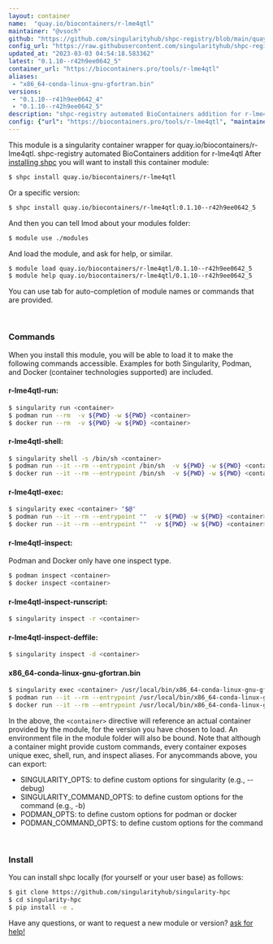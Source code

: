 ```yaml
---
layout: container
name:  "quay.io/biocontainers/r-lme4qtl"
maintainer: "@vsoch"
github: "https://github.com/singularityhub/shpc-registry/blob/main/quay.io/biocontainers/r-lme4qtl/container.yaml"
config_url: "https://raw.githubusercontent.com/singularityhub/shpc-registry/main/quay.io/biocontainers/r-lme4qtl/container.yaml"
updated_at: "2023-03-03 04:54:18.583362"
latest: "0.1.10--r42h9ee0642_5"
container_url: "https://biocontainers.pro/tools/r-lme4qtl"
aliases:
 - "x86_64-conda-linux-gnu-gfortran.bin"
versions:
 - "0.1.10--r41h9ee0642_4"
 - "0.1.10--r42h9ee0642_5"
description: "shpc-registry automated BioContainers addition for r-lme4qtl"
config: {"url": "https://biocontainers.pro/tools/r-lme4qtl", "maintainer": "@vsoch", "description": "shpc-registry automated BioContainers addition for r-lme4qtl", "latest": {"0.1.10--r42h9ee0642_5": "sha256:3bef009e642ba4e7a46a0bfadee29b089d5593ef4897242b55582b8ca52651f2"}, "tags": {"0.1.10--r41h9ee0642_4": "sha256:0044f60b307f24dcff532a867d9f8e3123829bec6b50068e11c9335d1bab97ba", "0.1.10--r42h9ee0642_5": "sha256:3bef009e642ba4e7a46a0bfadee29b089d5593ef4897242b55582b8ca52651f2"}, "docker": "quay.io/biocontainers/r-lme4qtl", "aliases": {"x86_64-conda-linux-gnu-gfortran.bin": "/usr/local/bin/x86_64-conda-linux-gnu-gfortran.bin"}}
---
```


This module is a singularity container wrapper for quay.io/biocontainers/r-lme4qtl.
shpc-registry automated BioContainers addition for r-lme4qtl
After [installing shpc](#install) you will want to install this container module:


```bash
$ shpc install quay.io/biocontainers/r-lme4qtl
```

Or a specific version:

```bash
$ shpc install quay.io/biocontainers/r-lme4qtl:0.1.10--r42h9ee0642_5
```

And then you can tell lmod about your modules folder:

```bash
$ module use ./modules
```

And load the module, and ask for help, or similar.

```bash
$ module load quay.io/biocontainers/r-lme4qtl/0.1.10--r42h9ee0642_5
$ module help quay.io/biocontainers/r-lme4qtl/0.1.10--r42h9ee0642_5
```

You can use tab for auto-completion of module names or commands that are provided.

<br>

### Commands

When you install this module, you will be able to load it to make the following commands accessible.
Examples for both Singularity, Podman, and Docker (container technologies supported) are included.

#### r-lme4qtl-run:

```bash
$ singularity run <container>
$ podman run --rm  -v ${PWD} -w ${PWD} <container>
$ docker run --rm  -v ${PWD} -w ${PWD} <container>
```

#### r-lme4qtl-shell:

```bash
$ singularity shell -s /bin/sh <container>
$ podman run --it --rm --entrypoint /bin/sh  -v ${PWD} -w ${PWD} <container>
$ docker run --it --rm --entrypoint /bin/sh  -v ${PWD} -w ${PWD} <container>
```

#### r-lme4qtl-exec:

```bash
$ singularity exec <container> "$@"
$ podman run --it --rm --entrypoint ""  -v ${PWD} -w ${PWD} <container> "$@"
$ docker run --it --rm --entrypoint ""  -v ${PWD} -w ${PWD} <container> "$@"
```

#### r-lme4qtl-inspect:

Podman and Docker only have one inspect type.

```bash
$ podman inspect <container>
$ docker inspect <container>
```

#### r-lme4qtl-inspect-runscript:

```bash
$ singularity inspect -r <container>
```

#### r-lme4qtl-inspect-deffile:

```bash
$ singularity inspect -d <container>
```


#### x86_64-conda-linux-gnu-gfortran.bin

```bash
$ singularity exec <container> /usr/local/bin/x86_64-conda-linux-gnu-gfortran.bin
$ podman run --it --rm --entrypoint /usr/local/bin/x86_64-conda-linux-gnu-gfortran.bin   -v ${PWD} -w ${PWD} <container> -c " $@"
$ docker run --it --rm --entrypoint /usr/local/bin/x86_64-conda-linux-gnu-gfortran.bin   -v ${PWD} -w ${PWD} <container> -c " $@"
```



In the above, the `<container>` directive will reference an actual container provided
by the module, for the version you have chosen to load. An environment file in the
module folder will also be bound. Note that although a container
might provide custom commands, every container exposes unique exec, shell, run, and
inspect aliases. For anycommands above, you can export:

 - SINGULARITY_OPTS: to define custom options for singularity (e.g., --debug)
 - SINGULARITY_COMMAND_OPTS: to define custom options for the command (e.g., -b)
 - PODMAN_OPTS: to define custom options for podman or docker
 - PODMAN_COMMAND_OPTS: to define custom options for the command

<br>

### Install

You can install shpc locally (for yourself or your user base) as follows:

```bash
$ git clone https://github.com/singularityhub/singularity-hpc
$ cd singularity-hpc
$ pip install -e .
```

Have any questions, or want to request a new module or version? [ask for help!](https://github.com/singularityhub/singularity-hpc/issues)